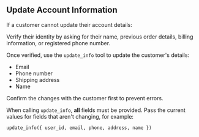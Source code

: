 ## Update Account Information

If a customer cannot update their account details:

Verify their identity by asking for their name, previous order details, billing information, or registered phone number.

Once verified, use the `update_info` tool to update the customer's details:

- Email
- Phone number
- Shipping address
- Name

Confirm the changes with the customer first to prevent errors.

When calling `update_info`, **all** fields must be provided. Pass the current
values for fields that aren't changing, for example:

`update_info({ user_id, email, phone, address, name })`
